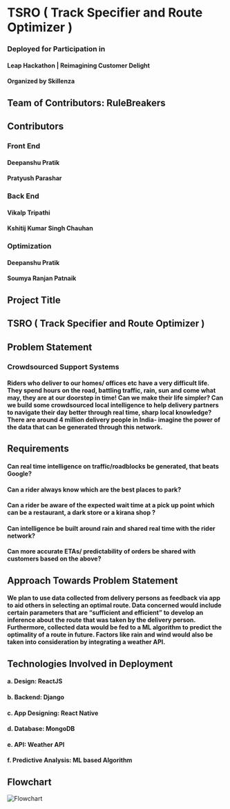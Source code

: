 # TSRO ( Track Specifier and Route Optimizer )
### Deployed for Participation in 
#### Leap Hackathon | Reimagining Customer Delight
#### Organized by Skillenza
## Team of Contributors: RuleBreakers
## Contributors
### Front End
#### Deepanshu Pratik
#### Pratyush Parashar
### Back End
#### Vikalp Tripathi
#### Kshitij Kumar Singh Chauhan
### Optimization
#### Deepanshu Pratik
#### Soumya Ranjan Patnaik
## Project Title
## TSRO ( Track Specifier and Route Optimizer )
## Problem Statement
### Crowdsourced Support Systems
#### Riders who deliver to our homes/ offices etc have a very difficult life. They spend hours on the road, battling traffic, rain, sun and come what may, they are at our doorstep in time! Can we make their life simpler? Can we build some crowdsourced local intelligence to help delivery partners to navigate their day better through real time, sharp local knowledge? There are around 4 million delivery people in India- imagine the power of the data that can be generated through this network.
## Requirements 
#### Can real time intelligence on traffic/roadblocks be generated, that beats Google?
#### Can a rider always know which are the best places to park?
#### Can a rider be aware of the expected wait time at a pick up point which can be a restaurant, a dark store or a kirana shop ?
#### Can intelligence be built around rain and shared real time with the rider network?
#### Can more accurate ETAs/ predictability of orders be shared with customers based on the above?
## Approach Towards Problem Statement
#### We plan to use data collected from delivery persons as feedback via app to aid others in selecting an optimal route. Data concerned would include certain parameters that are “sufficient and efficient” to develop an inference about the route that was taken by the delivery person. Furthermore, collected data would be fed to a ML algorithm to predict the optimality of a route in future. Factors like rain and wind would also be taken into consideration by integrating a weather API.
## Technologies Involved in Deployment
#### a. Design: ReactJS
#### b. Backend: Django
#### c. App Designing: React Native
#### d. Database: MongoDB
#### e. API: Weather API
#### f. Predictive Analysis: ML based Algorithm
## Flowchart 
![Flowchart](https://user-images.githubusercontent.com/85666159/132471150-d68a13da-f50b-40c0-98e8-1655395aa890.jpg)



